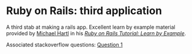 # Ruby on Rails: third application

A third stab at making a rails app. Excellent learn by example material provided by [Michael Hartl](http://michaelhartl.com/) in his [*Ruby on Rails Tutorial: Learn by Example*](http://ruby.railstutorial.org/ruby-on-rails-tutorial-book).

Associated stackoverflow questions:
[Question 1](http://stackoverflow.com/questions/5446575/rails-3-seed-rb-data-for-money-class)
